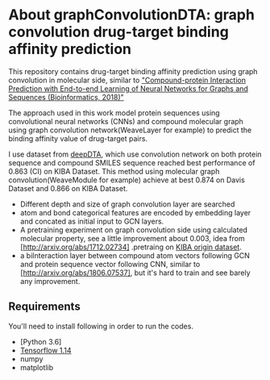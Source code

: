 # About graphConvolutionDTA: graph convolution drug-target binding affinity prediction
This repository contains drug-target binding affinity prediction using graph convolution in molecular side, similar to ["Compound-protein Interaction Prediction with End-to-end Learning of Neural Networks for Graphs and Sequences (Bioinformatics, 2018)"](https://github.com/masashitsubaki/CPI_prediction)


The approach used in this work model protein sequences  using convolutional neural networks (CNNs) and compound molecular graph using  graph convolution network(WeaveLayer for example) to predict the binding affinity value of drug-target pairs.


I use dataset from [deepDTA](http://arxiv.org/abs/1801.10193), which use convolution network on both protein sequence and compound SMILES sequence reached best performance of 0.863 (CI) on KIBA Dataset. This method using molecular graph convolution(WeaveModule for example) achieve at best 0.874 on Davis Dataset and 0.866 on KIBA Dataset.


* Different depth and size of graph convolution layer are searched
* atom and bond categorical features are encoded by embedding layer and concated as initial input to GCN layers.
* A pretraining experiment on graph convolution side using calculated molecular property, see a little improvement about 0.003, idea from [http://arxiv.org/abs/1712.02734] .pretraing on [KIBA origin dataset](http://arxiv.org/abs/1801.10193).
* a biInteraction layer between compound atom vectors following GCN and protein sequence vector following CNN, similar to [http://arxiv.org/abs/1806.07537], but it's hard to train and see barely any improvement.
## Requirements

You'll need to install following in order to run the codes.

*  [Python 3.6]
*  [Tensorflow 1.14](https://www.tensorflow.org/install/)
*  numpy
*  matplotlib
